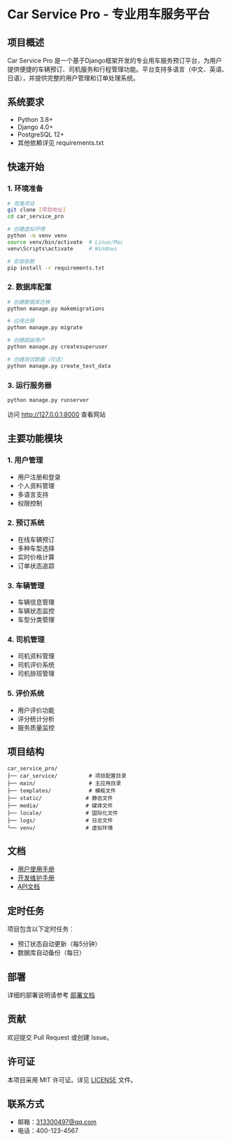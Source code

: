 # Car Service Pro - 专业用车服务平台

## 项目概述
Car Service Pro 是一个基于Django框架开发的专业用车服务预订平台，为用户提供便捷的车辆预订、司机服务和行程管理功能。平台支持多语言（中文、英语、日语），并提供完整的用户管理和订单处理系统。

## 系统要求
- Python 3.8+
- Django 4.0+
- PostgreSQL 12+
- 其他依赖详见 requirements.txt

## 快速开始

### 1. 环境准备
```bash
# 克隆项目
git clone [项目地址]
cd car_service_pro

# 创建虚拟环境
python -m venv venv
source venv/bin/activate  # Linux/Mac
venv\Scripts\activate     # Windows

# 安装依赖
pip install -r requirements.txt
```

### 2. 数据库配置
```bash
# 创建数据库迁移
python manage.py makemigrations

# 应用迁移
python manage.py migrate

# 创建超级用户
python manage.py createsuperuser

# 创建测试数据（可选）
python manage.py create_test_data
```

### 3. 运行服务器
```bash
python manage.py runserver
```

访问 http://127.0.0.1:8000 查看网站

## 主要功能模块

### 1. 用户管理
- 用户注册和登录
- 个人资料管理
- 多语言支持
- 权限控制

### 2. 预订系统
- 在线车辆预订
- 多种车型选择
- 实时价格计算
- 订单状态追踪

### 3. 车辆管理
- 车辆信息管理
- 车辆状态监控
- 车型分类管理

### 4. 司机管理
- 司机资料管理
- 司机评价系统
- 司机排班管理

### 5. 评价系统
- 用户评价功能
- 评分统计分析
- 服务质量监控

## 项目结构
```
car_service_pro/
├── car_service/          # 项目配置目录
├── main/                 # 主应用目录
├── templates/            # 模板文件
├── static/              # 静态文件
├── media/               # 媒体文件
├── locale/              # 国际化文件
├── logs/                # 日志文件
└── venv/                # 虚拟环境
```

## 文档
- [用户使用手册](USER_MANUAL.md)
- [开发维护手册](DEVELOPER_GUIDE.md)
- [API文档](API_DOCS.md)

## 定时任务
项目包含以下定时任务：
- 预订状态自动更新（每5分钟）
- 数据库自动备份（每日）

## 部署
详细的部署说明请参考 [部署文档](DEPLOYMENT.md)

## 贡献
欢迎提交 Pull Request 或创建 Issue。

## 许可证
本项目采用 MIT 许可证。详见 [LICENSE](LICENSE) 文件。

## 联系方式
- 邮箱：313300497@qq.com
- 电话：400-123-4567 